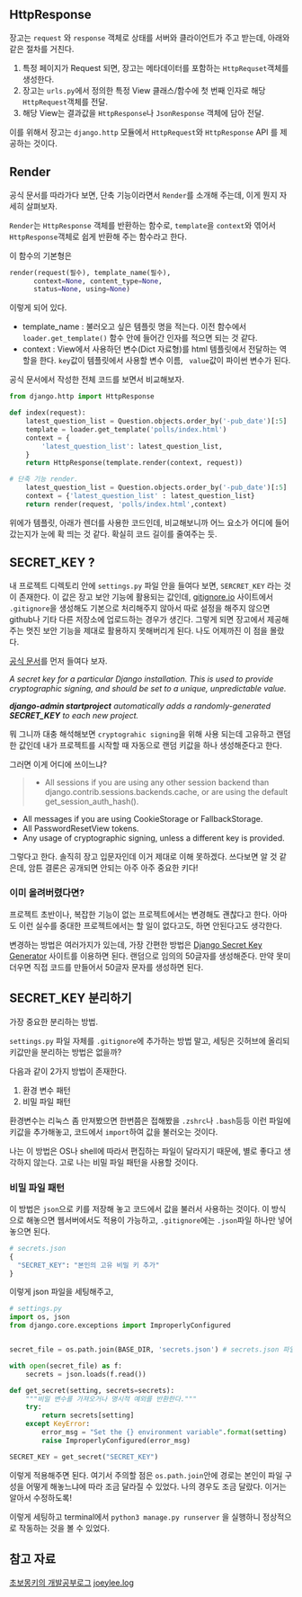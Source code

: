 ## HttpResponse

장고는 `request` 와 `response` 객체로 상태를 서버와 클라이언트가 주고 받는데, 아래와 같은 절차를 거친다.

1. 특정 페이지가 Request 되면, 장고는 메타데이터를 포함하는 `HttpRequset`객체를 생성한다.
2. 장고는 `urls.py`에서 정의한 특정 View 클래스/함수에 첫 번째 인자로 해당 `HttpRequest`객체를 전달.
3. 해당 View는 결과값을 `HttpResponse`나 `JsonResponse` 객체에 담아 전달.



이를 위해서 장고는 `django.http` 모듈에서 `HttpRequest`와 `HttpResponse` API 를 제공하는 것이다.

## Render

공식 문서를 따라가다 보면, 단축 기능이라면서 `Render`를 소개해 주는데, 이게 뭔지 자세히 살펴보자.

`Render`는 `HttpResponse` 객체를 반환하는 함수로,  `template`을 `context`와 엮어서 `HttpResponse`객체로 쉽게 반환해 주는 함수라고 한다.

이 함수의 기본형은 

```python
render(request(필수), template_name(필수), 
      context=None, content_type=None, 
      status=None, using=None)
```      
이렇게 되어 있다.
- template_name : 불러오고 싶은 템플릿 명을 적는다.  이전 함수에서 `loader.get_template()` 함수 안에 들어간 인자를 적으면 되는 것 같다.
- context : View에서 사용하던 변수(Dict 자료형)를 html 템플릿에서 전달하는 역할을 한다. `key`값이 템플릿에서 사용할 변수 이름, ` value`값이 파이썬 변수가 된다.

공식 문서에서 작성한 전체 코드를 보면서 비교해보자.


```python
from django.http import HttpResponse 

def index(request):
    latest_question_list = Question.objects.order_by('-pub_date')[:5]
    template = loader.get_template('polls/index.html')
    context = {
        'latest_question_list': latest_question_list,
    }
    return HttpResponse(template.render(context, request))

# 단축 기능 render.
    latest_question_list = Question.objects.order_by('-pub_date')[:5]
    context = {'latest_question_list' : latest_question_list}
    return render(request, 'polls/index.html',context)
```
위에가 템플릿, 아래가 렌더를 사용한 코드인데, 비교해보니까 어느 요소가 어디에 들어갔는지가 눈에 확 띄는 것 같다. 확실히 코드 길이를 줄여주는 듯.

## SECRET_KEY ?
내 프로젝트 디렉토리 안에 `settings.py` 파일 안을 들여다 보면, `SERCRET_KEY`  라는 것이 존재한다. 이 값은 장고 보안 기능에 활용되는 값인데, [gitignore.io](https://www.toptal.com/developers/gitignore) 사이트에서 `.gitignore`을 생성해도 기본으로 처리해주지 않아서 따로 설정을 해주지 않으면 github나 기타 다른 저장소에 업로드하는 경우가 생긴다.
그렇게 되면 장고에서 제공해주는 멋진 보안 기능을 제대로 활용하지 못해버리게 된다. 나도 어제까진 이 점을 몰랐다.

[공식 문서](https://docs.djangoproject.com/en/1.11/ref/settings/#std:setting-SECRET_KEY)를 먼저 들여다 보자.

_A secret key for a particular Django installation. This is used to provide cryptographic signing, and should be set to a unique, unpredictable value._

_**django-admin startproject** automatically adds a randomly-generated **SECRET_KEY** to each new project._ 

뭐 그니까 대충 해석해보면 `cryptograhic signing`을 위해 사용 되는데 고유하고 랜덤한 값인데 내가 프로젝트를 시작할 때 자동으로 랜덤 키값을 하나 생성해준다고 한다.

그러면 이게 어디에 쓰이느냐?

>- All sessions if you are using any other session backend than django.contrib.sessions.backends.cache, or are using the default get_session_auth_hash().
- All messages if you are using CookieStorage or FallbackStorage.
- All PasswordResetView tokens.
- Any usage of cryptographic signing, unless a different key is provided.

그렇다고 한다. 솔직히 장고 입문자인데 이거 제대로 이해 못하겠다. 쓰다보면 알 것 같은데, 암튼 결론은 공개되면 안되는 아주 아주 중요한 키다!


### 이미 올려버렸다면?

프로젝트 초반이나, 복잡한 기능이 없는 프로젝트에서는 변경해도 괜찮다고 한다. 아마도 이런 실수를 중대한 프로젝트에서는 할 일이 없다고도, 하면 안된다고도 생각한다.

변경하는 방법은 여러가지가 있는데, 가장 간편한 방법은 [Django Secret Key Generator](https://djecrety.ir) 사이트를 이용하면 된다. 랜덤으로 임의의 50글자를 생성해준다. 만약 못미더우면 직접 코드를 만들어서 50글자 문자를 생성하면 된다.

## SECRET_KEY 분리하기

가장 중요한 분리하는 방법.

`settings.py` 파일 자체를 `.gitignore`에 추가하는 방법 말고, 세팅은 깃허브에 올리되 키값만을 분리하는 방법은 없을까?

다음과 같이 2가지 방법이 존재한다.

1. 환경 변수 패턴
2. 비밀 파일 패턴

환경변수는 리눅스 좀 만져봤으면 한번쯤은 접해봤을 `.zshrc`나 `.bash`등등 이런 파일에 키값을 추가해놓고, 코드에서 `import`하여 값을 불러오는 것이다.

나는 이 방법은 OS나 shell에 따라서 편집하는 파일이 달라지기 때문에, 별로 좋다고 생각하지 않는다. 고로 나는 비밀 파일 패턴을 사용할 것이다.

### 비밀 파일 패턴

이 방법은 `json`으로 키를 저장해 놓고 코드에서 값을 불러서 사용하는 것이다. 이 방식으로 해놓으면 웹서버에서도 적용이 가능하고, `.gitignore`에는 `.json`파일 하나만 넣어놓으면 된다.

```python
# secrets.json
{
  "SECRET_KEY": "본인의 고유 비밀 키 추가"
}
```

이렇게 json 파일을 세팅해주고,

```python
# settings.py
import os, json
from django.core.exceptions import ImproperlyConfigured


secret_file = os.path.join(BASE_DIR, 'secrets.json') # secrets.json 파일 위치를 명시

with open(secret_file) as f:
    secrets = json.loads(f.read())

def get_secret(setting, secrets=secrets):
    """비밀 변수를 가져오거나 명시적 예외를 반환한다."""
    try:
        return secrets[setting]
    except KeyError:
        error_msg = "Set the {} environment variable".format(setting)
        raise ImproperlyConfigured(error_msg)

SECRET_KEY = get_secret("SECRET_KEY")
```
이렇게 적용해주면 된다. 여기서 주의할 점은 `os.path.join`안에 경로는 본인이 파일 구성을 어떻게 해놓느냐에 따라 조금 달라질 수 있었다. 나의 경우도 조금 달랐다. 이거는 알아서 수정하도록!

이렇게 세팅하고 terminal에서 `python3 manage.py runserver` 을 실행하니 정상적으로 작동하는 것을 볼 수 있었다.

## 참고 자료

[초보몽키의 개발공부로그](https://wayhome25.github.io/django/2017/07/11/django-settings-secret-key/)
[joeylee.log](https://velog.io/@jcinsh/Django-request-response)
